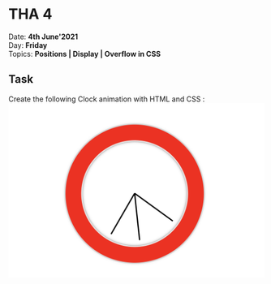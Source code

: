 # THA 4

Date: **4th June'2021**\
Day: **Friday**\
Topics: **Positions | Display | Overflow in CSS**

## Task

Create the following Clock animation with HTML and CSS :
![THA-4](readme-images/clock.png)
